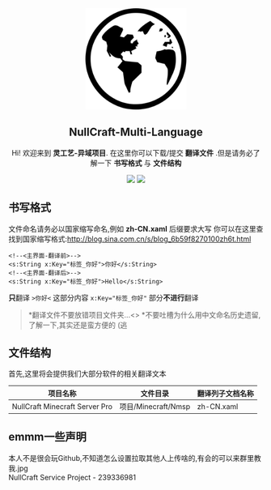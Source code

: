 <div align="center">
<img width="200" height="200" src="https://raw.githubusercontent.com/FastChen/NullCraft-Multi-Language/master/Img/language.png"/>
<h2>NullCraft-Multi-Language</h2>
   <p>Hi! 欢迎来到 <b>灵工艺-异域项目</b>. 在这里你可以下载/提交 <b>翻译文件</b> .但是请务必了解一下 <b>书写格式</b> 与 <b>文件结构</b></p>
   <img src="https://img.shields.io/badge/默认语言-中文-orange.svg?longCache=true&style=flat">
    <img src="https://img.shields.io/badge/当前项目-1-red.svg?longCache=true&style=flat">
</div>

## 书写格式
文件命名请务必以国家缩写命名,例如 **zh-CN.xaml**  后缀要求大写
你可以在这里查找到国家缩写格式:http://blog.sina.com.cn/s/blog_6b59f8270100zh6t.html
```
<!--<主界面-翻译前>-->
<s:String x:Key="标签_你好">你好</s:String>
<!--<主界面-翻译后>-->
<s:String x:Key="标签_你好">Hello</s:String>
```
**只**翻译 `>你好<` 这部分内容 `x:Key="标签_你好"` 部分**不进行**翻译
>*翻译文件不要放错项目文件夹...<>
>*不要吐槽为什么用中文命名历史遗留,了解一下,其实还是蛮方便的 (逃

## 文件结构

首先,这里将会提供我们大部分软件的相关翻译文本

|项目名称         |文件目录                        |翻译列子文档名称                         |
|--------------------------------|--------------------|------------|
|NullCraft Minecraft Server Pro  |项目/Minecraft/Nmsp  |zh-CN.xaml|


## emmm一些声明

本人不是很会玩Github,不知道怎么设置拉取其他人上传啥的,有会的可以来群里教我.jpg<br/>
NullCraft Service Project - 239336981

